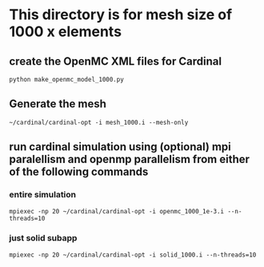# This directory is for mesh size of 1000 x elements
## create the OpenMC XML files for Cardinal
`python make_openmc_model_1000.py`
## Generate the mesh
`~/cardinal/cardinal-opt -i mesh_1000.i --mesh-only`
## run cardinal simulation using (optional) mpi paralellism and openmp parallelism from either of the following commands
### entire simulation
`mpiexec -np 20 ~/cardinal/cardinal-opt -i openmc_1000_1e-3.i --n-threads=10`
### just solid subapp
`mpiexec -np 20 ~/cardinal/cardinal-opt -i solid_1000.i --n-threads=10`
